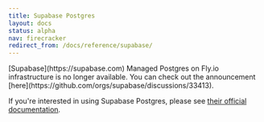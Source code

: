 ```yaml
---
title: Supabase Postgres
layout: docs
status: alpha
nav: firecracker
redirect_from: /docs/reference/supabase/
---
```


<aside class="callout">
[Supabase](https://supabase.com) Managed Postgres on Fly.io infrastructure is no longer available. You can check out the announcement [here](https://github.com/orgs/supabase/discussions/33413).

If you're interested in using Supabase Postgres, please see [their official documentation](https://supabase.com/).
</aside>